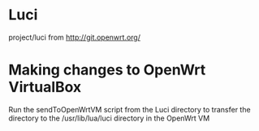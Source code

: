 Luci
====

project/luci from http://git.openwrt.org/

Making changes to OpenWrt VirtualBox
====

Run the sendToOpenWrtVM script from the Luci directory to transfer the directory to the /usr/lib/lua/luci directory in the OpenWrt VM
